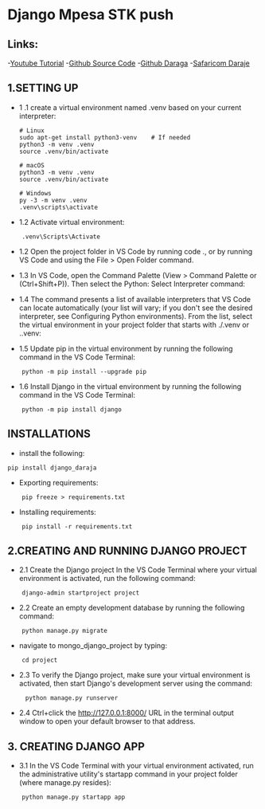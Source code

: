 # Django Mpesa STK push
## Links:
-[Youtube Tutorial](https://www.youtube.com/watch?v=CKFu3229p9Q&t=24s&ab_channel=FortuneDevAcademy)
-[Github Source Code](https://github.com/Fortune-dot/Django-STK-Push)
-[Github Daraga](https://github.com/Fortune-dot/django-daraja)
-[Safaricom Daraje](https://developer.safaricom.co.ke/)

## 1.SETTING UP 
- 1 .1 create a virtual environment named .venv based on your current interpreter:
   
    ```
    # Linux
    sudo apt-get install python3-venv    # If needed
    python3 -m venv .venv
    source .venv/bin/activate

    # macOS
    python3 -m venv .venv
    source .venv/bin/activate

    # Windows
    py -3 -m venv .venv
    .venv\scripts\activate
    ```

- 1.2 Activate virtual environment:

```
    .venv\Scripts\Activate 
```

- 1.2 Open the project folder in VS Code by running code ., or by running VS Code and using the File > Open Folder command.
- 1.3 In VS Code, open the Command Palette (View > Command Palette or (Ctrl+Shift+P)). Then select the Python: Select Interpreter command:
- 1.4 The command presents a list of available interpreters that VS Code can locate automatically (your list will vary; if you don't see the desired interpreter, see Configuring Python environments). From the list, select the virtual environment in your project folder that starts with ./.venv or .\.venv:

- 1.5 Update pip in the virtual environment by running the following command in the VS Code Terminal:

```
    python -m pip install --upgrade pip
```

- 1.6 Install Django in the virtual environment by running the following command in the VS Code Terminal:

```
    python -m pip install django
```

## INSTALLATIONS 
- install the following:

```
pip install django_daraja
```

- Exporting requirements:

```
	pip freeze > requirements.txt
```

- Installing requirements:

```
	pip install -r requirements.txt
```

## 2.CREATING AND RUNNING DJANGO PROJECT
- 2.1 Create the Django project
In the VS Code Terminal where your virtual environment is activated, run the following command:

```
    django-admin startproject project
```

- 2.2 Create an empty development database by running the following command:

```
    python manage.py migrate
```

- navigate to mongo_django_project by typing:

```
    cd project
```
- 2.3 To verify the Django project, make sure your virtual environment is activated, then start Django's development server using the command:

```
     python manage.py runserver
```

- 2.4 Ctrl+click the http://127.0.0.1:8000/ URL in the terminal output window to open your default browser to that address.


## 3. CREATING DJANGO APP
- 3.1 In the VS Code Terminal with your virtual environment activated, run the administrative utility's startapp command in your project folder (where manage.py resides):

```
    python manage.py startapp app
```
 